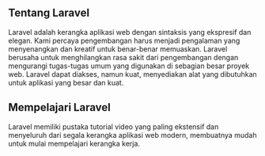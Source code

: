 
## Tentang Laravel

Laravel adalah kerangka aplikasi web dengan sintaksis yang ekspresif dan elegan. Kami percaya pengembangan harus menjadi pengalaman yang menyenangkan dan kreatif untuk benar-benar memuaskan. Laravel berusaha untuk menghilangkan rasa sakit dari pengembangan dengan mengurangi tugas-tugas umum yang digunakan di sebagian besar proyek web. Laravel dapat diakses, namun kuat, menyediakan alat yang dibutuhkan untuk aplikasi yang besar dan kuat.

## Mempelajari Laravel

Laravel memiliki pustaka tutorial video yang paling ekstensif dan menyeluruh dari segala kerangka aplikasi web modern, membuatnya mudah untuk mulai mempelajari kerangka kerja.
